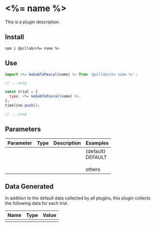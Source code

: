 # <%= name %>

This is a plugin description.

## Install

```
npm i @pcllab/<%= name %>
```

## Use

```js
import <%= kebabToPascal(name) %> from '@pcllab/<%= name %>';

// ...snip

const trial = {
  type: <%= kebabToPascal(name) %>,
};
timeline.push();

// ...snip
```

## Parameters

| Parameter | Type | Description | Examples                           |
| --------- | ---- | ----------- | ---------------------------------- |
|           |      |             | (default)<br>DEFAULT<br><br>others |

## Data Generated

In addition to the default data collected by all plugins, this plugin collects the following data for each trial.

| Name | Type | Value |
| ---- | ---- | ----- |
|      |      |       |
